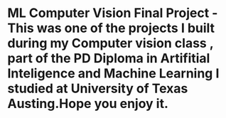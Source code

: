 # ML Computer Vision Final Project - This was one of the projects I built during my Computer vision class , part of the PD Diploma in Artifitial Inteligence and Machine Learning I studied at University of Texas Austing.Hope you enjoy it.
